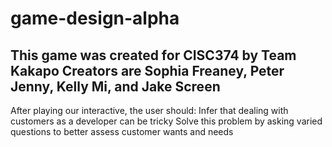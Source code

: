 # game-design-alpha
This game was created for CISC374 by Team Kakapo
Creators are Sophia Freaney, Peter Jenny, Kelly Mi, and Jake Screen
-------------------
After playing our interactive, the user should:
Infer that dealing with customers as a developer can be tricky
Solve this problem by asking varied questions to better assess customer wants and needs
